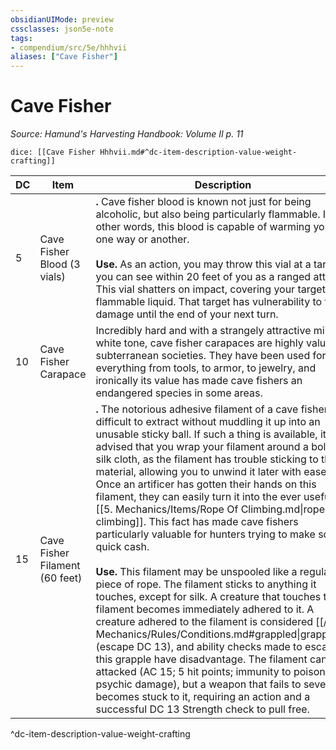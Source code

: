```yaml
---
obsidianUIMode: preview
cssclasses: json5e-note
tags:
- compendium/src/5e/hhhvii
aliases: ["Cave Fisher"]
---
```

# Cave Fisher
*Source: Hamund's Harvesting Handbook: Volume II p. 11* 

`dice: [[Cave Fisher Hhhvii.md#^dc-item-description-value-weight-crafting]]`

| DC | Item | Description | Value | Weight | Crafting |
|----|------|-------------|-------|--------|----------|
| 5 | Cave Fisher Blood (3 vials) | **.** Cave fisher blood is known not just for being alcoholic, but also being particularly flammable. In other words, this blood is capable of warming you up one way or another.<br /><br />**Use.** As an action, you may throw this vial at a target you can see within 20 feet of you as a ranged attack. This vial shatters on impact, covering your target in flammable liquid. That target has vulnerability to fire damage until the end of your next turn. | 5 gp | 1 lb | — |
| 10 | Cave Fisher Carapace | Incredibly hard and with a strangely attractive milky white tone, cave fisher carapaces are highly valued in subterranean societies. They have been used for everything from tools, to armor, to jewelry, and ironically its value has made cave fishers an endangered species in some areas. | 10 gp | 40 lb | — |
| 15 | Cave Fisher Filament (60 feet) | **.** The notorious adhesive filament of a cave fisher is difficult to extract without muddling it up into an unusable sticky ball. If such a thing is available, it is advised that you wrap your filament around a bolt of silk cloth, as the filament has trouble sticking to this material, allowing you to unwind it later with ease. Once an artificer has gotten their hands on this filament, they can easily turn it into the ever useful [[5. Mechanics/Items/Rope Of Climbing.md\|rope of climbing]]. This fact has made cave fishers particularly valuable for hunters trying to make some quick cash.<br /><br />**Use.** This filament may be unspooled like a regular piece of rope. The filament sticks to anything it touches, except for silk. A creature that touches the filament becomes immediately adhered to it. A creature adhered to the filament is considered [[/5. Mechanics/Rules/Conditions.md#grappled\|grappled]] (escape DC 13), and ability checks made to escape this grapple have disadvantage. The filament can be attacked (AC 15; 5 hit points; immunity to poison and psychic damage), but a weapon that fails to sever it becomes stuck to it, requiring an action and a successful DC 13 Strength check to pull free. | 20 gp | 10 lb | [[5. Mechanics/Items/Rope Of Climbing.md\|Rope of Climbing]] |
^dc-item-description-value-weight-crafting